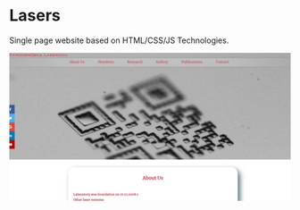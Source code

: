 # Lasers
Single page website based on HTML/CSS/JS Technologies.


![alt text](screenshot.png "Screenshots")
